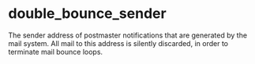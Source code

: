 # double_bounce_sender 

 The sender address of postmaster notifications that are generated
by the mail system. All mail to this address is silently discarded,
in order to terminate mail bounce loops.  


